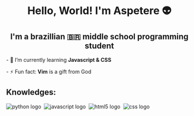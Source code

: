 <h1 align="center">Hello, World! I'm Aspetere 👽</h1>
<h2 align="center">I'm a brazillian 🇧🇷 middle school programming student</h2>

<p>- 🌱 I’m currently learning <b>Javascript & CSS</b></p>
<p>- ⚡ Fun fact: <b>Vim</b> is a gift from God</p>

<h2>Knowledges: </h2>
<div>
  <img src="https://img.shields.io/badge/python-3670A0?style=for-the-badge&logo=python&logoColor=ffdd54" alt="python logo">&nbsp;
  <img src="https://img.shields.io/badge/JavaScript-323330?style=for-the-badge&logo=javascript&logoColor=F7DF1E" alt="javascript logo">&nbsp;
  <img src="https://img.shields.io/badge/HTML5-E34F26?style=for-the-badge&logo=html5&logoColor=white" alt="html5 logo">&nbsp;
  <img src="https://img.shields.io/badge/CSS3-1572B6?style=for-the-badge&logo=css3&logoColor=white" alt="css logo">
</div>
